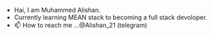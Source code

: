 - Hai, I am Muhammed Alishan.
- Currently learning MEAN stack to becoming a full stack devoloper.
- 📫 How to reach me ...@Alishan_21 (telegram)

<!---
alishan021/alishan021 is a ✨ special ✨ repository because its `README.md` (this file) appears on your GitHub profile.
You can click the Preview link to take a look at your changes.
--->
